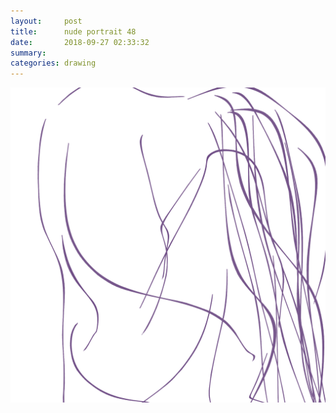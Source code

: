 ```yaml
---
layout:     post
title:      nude portrait 48
date:       2018-09-27 02:33:32
summary:    
categories: drawing
---
```

![nude portrait 48](/images/diary/nude-portrait-48.png ".")
